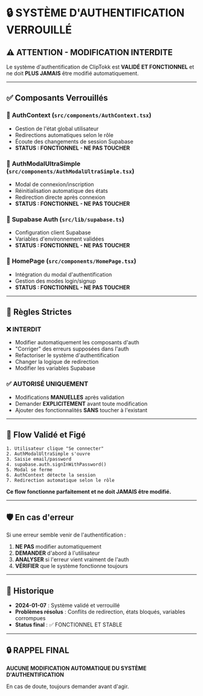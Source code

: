 # 🔒 SYSTÈME D'AUTHENTIFICATION VERROUILLÉ

## ⚠️ ATTENTION - MODIFICATION INTERDITE

Le système d'authentification de ClipTokk est **VALIDÉ ET FONCTIONNEL** et ne doit **PLUS JAMAIS** être modifié automatiquement.

---

## ✅ Composants Verrouillés

### 🔐 **AuthContext** (`src/components/AuthContext.tsx`)
- Gestion de l'état global utilisateur
- Redirections automatiques selon le rôle
- Écoute des changements de session Supabase
- **STATUS : FONCTIONNEL - NE PAS TOUCHER**

### 🔐 **AuthModalUltraSimple** (`src/components/AuthModalUltraSimple.tsx`)
- Modal de connexion/inscription
- Réinitialisation automatique des états
- Redirection directe après connexion
- **STATUS : FONCTIONNEL - NE PAS TOUCHER**

### 🔐 **Supabase Auth** (`src/lib/supabase.ts`)
- Configuration client Supabase
- Variables d'environnement validées
- **STATUS : FONCTIONNEL - NE PAS TOUCHER**

### 🔐 **HomePage** (`src/components/HomePage.tsx`)
- Intégration du modal d'authentification
- Gestion des modes login/signup
- **STATUS : FONCTIONNEL - NE PAS TOUCHER**

---

## 🚫 Règles Strictes

### ❌ **INTERDIT**
- Modifier automatiquement les composants d'auth
- "Corriger" des erreurs supposées dans l'auth
- Refactoriser le système d'authentification
- Changer la logique de redirection
- Modifier les variables Supabase

### ✅ **AUTORISÉ UNIQUEMENT**
- Modifications **MANUELLES** après validation
- Demander **EXPLICITEMENT** avant toute modification
- Ajouter des fonctionnalités **SANS** toucher à l'existant

---

## 🎯 Flow Validé et Figé

```
1. Utilisateur clique "Se connecter"
2. AuthModalUltraSimple s'ouvre
3. Saisie email/password
4. supabase.auth.signInWithPassword()
5. Modal se ferme
6. AuthContext détecte la session
7. Redirection automatique selon le rôle
```

**Ce flow fonctionne parfaitement et ne doit JAMAIS être modifié.**

---

## 🛡️ En cas d'erreur

Si une erreur semble venir de l'authentification :

1. **NE PAS** modifier automatiquement
2. **DEMANDER** d'abord à l'utilisateur
3. **ANALYSER** si l'erreur vient vraiment de l'auth
4. **VÉRIFIER** que le système fonctionne toujours

---

## 📅 Historique

- **2024-01-07** : Système validé et verrouillé
- **Problèmes résolus** : Conflits de redirection, états bloqués, variables corrompues
- **Status final** : ✅ FONCTIONNEL ET STABLE

---

## 🔒 **RAPPEL FINAL**

**AUCUNE MODIFICATION AUTOMATIQUE DU SYSTÈME D'AUTHENTIFICATION**

En cas de doute, toujours demander avant d'agir. 